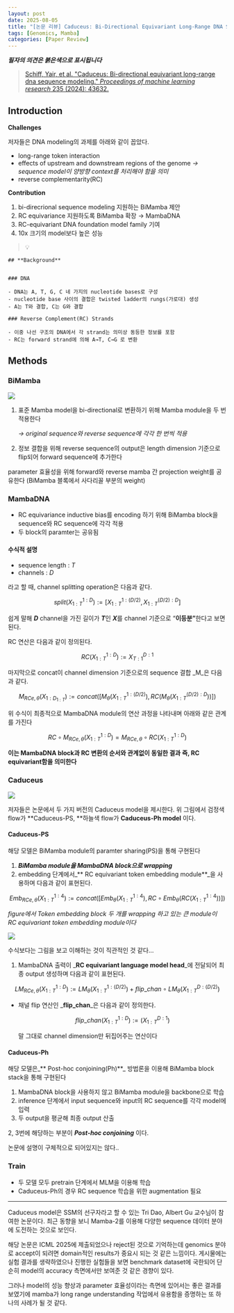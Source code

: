 ```yaml
---
layout: post
date: 2025-08-05
title: "[논문 리뷰] Caduceus: Bi-Directional Equivariant Long-Range DNA Sequence Modeling"
tags: [Genomics, Mamba]
categories: [Paper Review]
---
```


<span class="notion-red">_**필자의 의견은 붉은색으로 표시됩니다**_</span>


> [Schiff, Yair, et al. "Caduceus: Bi-directional equivariant long-range dna sequence modeling." ](https://pmc.ncbi.nlm.nih.gov/articles/PMC12189541/)[_Proceedings of machine learning research_](https://pmc.ncbi.nlm.nih.gov/articles/PMC12189541/)[ 235 (2024): 43632.](https://pmc.ncbi.nlm.nih.gov/articles/PMC12189541/)



## Introduction


**Challenges**


저자들은 DNA modeling의 과제를 아래와 같이 꼽았다.

- long-range token interaction
- effects of upstream and downstream regions of the genome 
_→ sequence model이 양방향 context를 처리해야 함을 의미_
- reverse complementarity(RC)

**Contribution**

1. bi-direcrional sequence modeling 지원하는 BiMamba 제안
1. RC equivariance 지원하도록 BiMamba 확장 → MambaDNA
1. RC-equivariant DNA foundation model family 기여
1. 10x 크기의 model보다 높은 성능

> 💡 


	## **Background**


	### DNA

	- DNA는 A, T, G, C 네 가지의 nucleotide bases로 구성
	- nucleotide base 사이의 결합은 twisted ladder의 rungs(가로대) 생성
	- A는 T와 결합, C는 G와 결합

	### Reverse Complement(RC) Strands

	- 이중 나선 구조의 DNA에서 각 strand는 의미상 동등한 정보를 포함
	- RC는 forward strand에 의해 A→T, C→G 로 변환


## Methods



### BiMamba


![](https://prod-files-secure.s3.us-west-2.amazonaws.com/542b861c-36a8-4051-84e5-8804b6728dba/2c247d59-7815-4980-99f0-8f0d21f445a7/image.png?X-Amz-Algorithm=AWS4-HMAC-SHA256&X-Amz-Content-Sha256=UNSIGNED-PAYLOAD&X-Amz-Credential=ASIAZI2LB466XOQKMYLH%2F20251008%2Fus-west-2%2Fs3%2Faws4_request&X-Amz-Date=20251008T100108Z&X-Amz-Expires=3600&X-Amz-Security-Token=IQoJb3JpZ2luX2VjECIaCXVzLXdlc3QtMiJHMEUCIQDq5JrI4Hf6%2BQx29htXnMRZcJ81wKCJU%2BS5oTz%2BD6fymwIgJh5NaMZwQjqFP%2BYW2Iii93P7EJXQTqM8mDe7QDrtJJEqiAQIu%2F%2F%2F%2F%2F%2F%2F%2F%2F%2F%2FARAAGgw2Mzc0MjMxODM4MDUiDBwg3u9llIsG%2BJxirircA9XMZR%2FL2%2F8oUjDjwEXOQ8c56kQTLB%2FlEZN2noDCfpELkIgkN7kZuNZ0Lp2XP%2FRR9m5ibQS88Ov9lhSgJ1cjzYylYfYz9wL23DmTjchgCicAUFCyaZHWlrCNDBsnLt5p1oV0ETHDxNkmRrfNgwGOW1aCgjOC9BOnAwOCZm5R4grqijTAxC2HfiokfFesVndVw7HAR6oVlE1XeIkv%2FrWBisibMtoavUny8SZMJuY4o%2BQ9qrST5WRo55tFqhaoqnYn8JkLeLBas7DAiDNzI%2FCdTOs7us9l86n3QUyL%2F6cmmxesaVTn8SvH5JCIANHztsVSx%2FHWxkDuy%2FgOP5mYU4OA4KMmD06YMojQGZSiPCn8qX8VX%2FX9SvO491ZDmA6hGlTXsLB5S%2FLVudl9y9Pch9wZHNHA6nk1tnxoT%2B3XnC9jEySJbieti0clGXj3zSJgdCybqQ2XraTYyuDW4I7SWDgQUGw5jcAJDGlRkr%2F26Bg2ZWTOW5DE3zlPvw4sVKojik93jcSbowRZuawomr4kjIZx%2FkWfazNU812vZzYQqLhsqbNc%2BJ%2BtDDHtCe9tl%2FFSoE2pbhloelTgFOCvdRirUp8Llfn0wYWvWX5BEVVliJezgZsBHT8EkS5eOiB1Sr7LMIHrmMcGOqUBLdKfyOVylaxl27mV9bAhMK0Jgca2uEL4AwB3qqOItNkV8lb%2BR1xp7Ei0zAh3Ym%2BYC5Ck50HflQY8R5t%2F3syq1c12KPaHTSaFdeC%2Bu%2BvzzUhSC%2BVpCdzdCVpGMHERXa21NWk0SBdjLMtMXSz9bVIbFIqqfp7XVI4tXbdKy%2F5cMUxDWqlIo1aeFeS5mC7rLh0dU2UE5yiGxAgoVOBerHQ9VLC8qjs1&X-Amz-Signature=4c7cc2685d1ea31681293752c5904dc2e7d315320093214c64d36a28806e19ef&X-Amz-SignedHeaders=host&x-amz-checksum-mode=ENABLED&x-id=GetObject)

1. 표준 Mamba model을 bi-directional로 변환하기 위해 Mamba module을 두 번 적용한다

	_→ original sequence와 reverse sequence에 각각 한 번씩 적용_

1. 정보 결합을 위해 reverse sequence의 output은 length dimension 기준으로 flip되어 forward sequence에 추가한다

parameter 효율성을 위해 forward와 reverse mamba 간 projection weight를 공유한다 (BiMamba 블록에서 사다리꼴 부분의 weight)



### MambaDNA

- RC equivariance inductive bias를 encoding 하기 위해 BiMamba block을 sequence와 RC sequence에 각각 적용
- 두 block의 paramter는 공유됨


#### 수식적 설명

- sequence length : _T_
- channels : _D_

라고 할 때,  channel splitting operation은 다음과 같다.


$$
split(X^{1:D}_{1:T}):=[X^{1:(D/2)}_{1:T},X^{(D/2):D}_{1:T}]
$$


<span class="notion-red">쉽게 말해 </span><span class="notion-red">_**D**_</span><span class="notion-red"> channel을 가진 길이가 </span><span class="notion-red">_**T**_</span><span class="notion-red">인 </span><span class="notion-red">_**X**_</span><span class="notion-red">를 channel 기준으로 “</span><span class="notion-red">**이등분”**</span><span class="notion-red">한다고 보면 된다.</span>


RC 연산은 다음과 같이 정의된다.


$$
RC(X^{1:D}_{1:T}):=X^{D:1}_{T:1}
$$


마지막으로 concat이 channel dimension 기준으로의 sequence 결합 _M_은 다음과 같다.


$$
M_{RCe,\theta}(X_{1:D_{1:T}}):=concat([M_{\theta}(X^{1:(D/2)}_{1:T}),RC(M_{\theta}(X^{(D/2):D}_{1:T}))])
$$


위 수식이 최종적으로 MambaDNA module의 연산 과정을 나타내며 아래와 같은 관계를 가진다


$$
RC\circ M_{RCe,\theta}(X^{1:D}_{1:T}) = M_{RCe,\theta} \circ RC(X^{1:D}_{1:T})
$$


**이는 MambaDNA block과 RC 변환의 순서와 관계없이 동일한 결과 즉, RC equivariant함을 의미한다**



### Caduceus


![](https://prod-files-secure.s3.us-west-2.amazonaws.com/542b861c-36a8-4051-84e5-8804b6728dba/f94a60d7-8145-473b-aef9-7c68d3ec604a/image.png?X-Amz-Algorithm=AWS4-HMAC-SHA256&X-Amz-Content-Sha256=UNSIGNED-PAYLOAD&X-Amz-Credential=ASIAZI2LB466XOQKMYLH%2F20251008%2Fus-west-2%2Fs3%2Faws4_request&X-Amz-Date=20251008T100108Z&X-Amz-Expires=3600&X-Amz-Security-Token=IQoJb3JpZ2luX2VjECIaCXVzLXdlc3QtMiJHMEUCIQDq5JrI4Hf6%2BQx29htXnMRZcJ81wKCJU%2BS5oTz%2BD6fymwIgJh5NaMZwQjqFP%2BYW2Iii93P7EJXQTqM8mDe7QDrtJJEqiAQIu%2F%2F%2F%2F%2F%2F%2F%2F%2F%2F%2FARAAGgw2Mzc0MjMxODM4MDUiDBwg3u9llIsG%2BJxirircA9XMZR%2FL2%2F8oUjDjwEXOQ8c56kQTLB%2FlEZN2noDCfpELkIgkN7kZuNZ0Lp2XP%2FRR9m5ibQS88Ov9lhSgJ1cjzYylYfYz9wL23DmTjchgCicAUFCyaZHWlrCNDBsnLt5p1oV0ETHDxNkmRrfNgwGOW1aCgjOC9BOnAwOCZm5R4grqijTAxC2HfiokfFesVndVw7HAR6oVlE1XeIkv%2FrWBisibMtoavUny8SZMJuY4o%2BQ9qrST5WRo55tFqhaoqnYn8JkLeLBas7DAiDNzI%2FCdTOs7us9l86n3QUyL%2F6cmmxesaVTn8SvH5JCIANHztsVSx%2FHWxkDuy%2FgOP5mYU4OA4KMmD06YMojQGZSiPCn8qX8VX%2FX9SvO491ZDmA6hGlTXsLB5S%2FLVudl9y9Pch9wZHNHA6nk1tnxoT%2B3XnC9jEySJbieti0clGXj3zSJgdCybqQ2XraTYyuDW4I7SWDgQUGw5jcAJDGlRkr%2F26Bg2ZWTOW5DE3zlPvw4sVKojik93jcSbowRZuawomr4kjIZx%2FkWfazNU812vZzYQqLhsqbNc%2BJ%2BtDDHtCe9tl%2FFSoE2pbhloelTgFOCvdRirUp8Llfn0wYWvWX5BEVVliJezgZsBHT8EkS5eOiB1Sr7LMIHrmMcGOqUBLdKfyOVylaxl27mV9bAhMK0Jgca2uEL4AwB3qqOItNkV8lb%2BR1xp7Ei0zAh3Ym%2BYC5Ck50HflQY8R5t%2F3syq1c12KPaHTSaFdeC%2Bu%2BvzzUhSC%2BVpCdzdCVpGMHERXa21NWk0SBdjLMtMXSz9bVIbFIqqfp7XVI4tXbdKy%2F5cMUxDWqlIo1aeFeS5mC7rLh0dU2UE5yiGxAgoVOBerHQ9VLC8qjs1&X-Amz-Signature=b1927fd00efafeed5027823a2af61f627825ed2afbd343334157ed83e050049e&X-Amz-SignedHeaders=host&x-amz-checksum-mode=ENABLED&x-id=GetObject)


저자들은 논문에서 두 가지 버전의 Caduceus model을 제시한다. 위 그림에서 검정색 flow가 **Caduceus-PS, **하늘색 flow가 **Caduceus-Ph model** 이다.



#### Caduceus-PS


해당 모델은 BiMamba module의 paramter sharing(PS)을 통해 구현된다

1. _**BiMamba module을 MambaDNA block으로 wrapping**_
1. embedding 단계에서_** RC equivariant token embedding module**_을 사용하며 다음과 같이 표현된다.

$$
Emb_{RCe,\theta}(X^{1:4}_{1:T}):=concat([Emb_{\theta}(X^{1:4}_{1:T}),RC \circ Emb_{\theta}(RC(X^{1:4}_{1:T}))])
$$


_figure에서 Token embedding block 두 개를 wrapping 하고 있는 큰 module이 RC equivariant token embedding module이다_


![](https://prod-files-secure.s3.us-west-2.amazonaws.com/542b861c-36a8-4051-84e5-8804b6728dba/b175e4da-71eb-4e91-8c23-a06dabe673c9/image.png?X-Amz-Algorithm=AWS4-HMAC-SHA256&X-Amz-Content-Sha256=UNSIGNED-PAYLOAD&X-Amz-Credential=ASIAZI2LB466XOQKMYLH%2F20251008%2Fus-west-2%2Fs3%2Faws4_request&X-Amz-Date=20251008T100108Z&X-Amz-Expires=3600&X-Amz-Security-Token=IQoJb3JpZ2luX2VjECIaCXVzLXdlc3QtMiJHMEUCIQDq5JrI4Hf6%2BQx29htXnMRZcJ81wKCJU%2BS5oTz%2BD6fymwIgJh5NaMZwQjqFP%2BYW2Iii93P7EJXQTqM8mDe7QDrtJJEqiAQIu%2F%2F%2F%2F%2F%2F%2F%2F%2F%2F%2FARAAGgw2Mzc0MjMxODM4MDUiDBwg3u9llIsG%2BJxirircA9XMZR%2FL2%2F8oUjDjwEXOQ8c56kQTLB%2FlEZN2noDCfpELkIgkN7kZuNZ0Lp2XP%2FRR9m5ibQS88Ov9lhSgJ1cjzYylYfYz9wL23DmTjchgCicAUFCyaZHWlrCNDBsnLt5p1oV0ETHDxNkmRrfNgwGOW1aCgjOC9BOnAwOCZm5R4grqijTAxC2HfiokfFesVndVw7HAR6oVlE1XeIkv%2FrWBisibMtoavUny8SZMJuY4o%2BQ9qrST5WRo55tFqhaoqnYn8JkLeLBas7DAiDNzI%2FCdTOs7us9l86n3QUyL%2F6cmmxesaVTn8SvH5JCIANHztsVSx%2FHWxkDuy%2FgOP5mYU4OA4KMmD06YMojQGZSiPCn8qX8VX%2FX9SvO491ZDmA6hGlTXsLB5S%2FLVudl9y9Pch9wZHNHA6nk1tnxoT%2B3XnC9jEySJbieti0clGXj3zSJgdCybqQ2XraTYyuDW4I7SWDgQUGw5jcAJDGlRkr%2F26Bg2ZWTOW5DE3zlPvw4sVKojik93jcSbowRZuawomr4kjIZx%2FkWfazNU812vZzYQqLhsqbNc%2BJ%2BtDDHtCe9tl%2FFSoE2pbhloelTgFOCvdRirUp8Llfn0wYWvWX5BEVVliJezgZsBHT8EkS5eOiB1Sr7LMIHrmMcGOqUBLdKfyOVylaxl27mV9bAhMK0Jgca2uEL4AwB3qqOItNkV8lb%2BR1xp7Ei0zAh3Ym%2BYC5Ck50HflQY8R5t%2F3syq1c12KPaHTSaFdeC%2Bu%2BvzzUhSC%2BVpCdzdCVpGMHERXa21NWk0SBdjLMtMXSz9bVIbFIqqfp7XVI4tXbdKy%2F5cMUxDWqlIo1aeFeS5mC7rLh0dU2UE5yiGxAgoVOBerHQ9VLC8qjs1&X-Amz-Signature=fdd74a14a1ddb68be6ab97e7c1438f5756254c21b22c63166701a8ff2c537ea2&X-Amz-SignedHeaders=host&x-amz-checksum-mode=ENABLED&x-id=GetObject)


<span class="notion-red">수식보다는 그림을 보고 이해하는 것이 직관적인 것 같다…</span>

1. MambaDNA 출력이 _**RC equivariant language model head**_에 전달되어 최종 output 생성하며 다음과 같이 표현된다.

$$
LM_{RCe,\theta}(X^{1:D}_{1:T}):= LM_{\theta}(X^{1:(D/2)}_{1:T})+flip\_chan\circ LM_{\theta}(X^{D:(D/2)}_{1:T})
$$

- 채널 flip 연산인 _**flip\_chan**_은 다음과 같이 정의한다.

	$$
	flip\_chan(X^{1:D}_{1:T}):=(X^{D:1}_{1:T})
	$$


	말 그대로 channel dimension만 뒤집어주는 연산이다



#### Caduceus-Ph


해당 모델은_** Post-hoc conjoining(Ph)**_ 방법론을 이용해 BiMamba block stack을 통해 구현된다

1. MambaDNA block을 사용하지 않고 BiMamba module을 backbone으로 학습
1. inference 단계에서 input sequence와 input의 RC sequence를 각각 model에 입력
1. 두 output을 평균해 최종 output 산출

2, 3번에 해당하는 부분이 _**Post-hoc conjoining**_ 이다.


<span class="notion-red">논문에 설명이 구체적으로 되어있지는 않다..</span>



### Train

- 두 모델 모두 pretrain 단계에서 MLM을 이용해 학습
- Caduceus-Ph의 경우 RC sequence 학습을 위한 augmentation 필요

---


<span class="notion-red">Caduceus model은 SSM의 선구자라고 할 수 있는 Tri Dao, Albert Gu 교수님이 참여한 논문이다. 최근 동향을 보니 Mamba-2를 이용해 다양한 sequence 데이터 분야에 도전하는 것으로 보인다.</span>


<span class="notion-red">해당 논문은 ICML 2025에 제출되었으나 reject된 것으로 기억하는데 genomics 분야로 accept이 되려면 domain적인 results가 중요시 되는 것 같은 느낌이다. 게시물에는 실험 결과를 생략하였으나 진행한 실험들을 보면 benchmark dataset에 국한되어 단순히 model의 accuracy 측면에서만 보여준 것 같은 경향이 있다.</span>


<span class="notion-red">그러나 model의 성능 향상과 parameter 효율성이라는 측면에 있어서는 좋은 결과를 보였기에 mamba가 long range understanding 작업에서 유용함을 증명하는 또 하나의 사례가 될 것 같다.</span>

